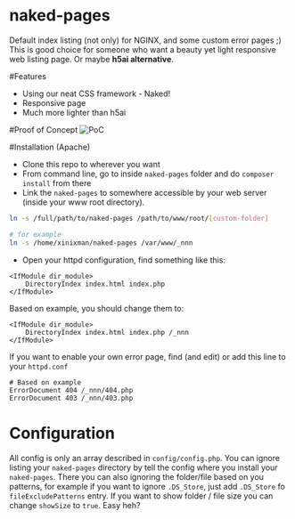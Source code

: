 naked-pages
===========

Default index listing (not only) for NGINX, and some custom error pages ;) This is good choice for
someone who want a beauty yet light responsive web listing page. Or maybe **h5ai alternative**.

#Features
- Using our neat CSS framework - Naked!
- Responsive page
- Much more lighter than h5ai

#Proof of Concept
![PoC](https://github.com/mwalsh/naked-pages/raw/master/poc/_nnn.png)

#Installation (Apache)
- Clone this repo to wherever you want
- From command line, go to inside `naked-pages` folder and do `composer install` from there
- Link the `naked-pages` to somewhere accessible by your web server (inside your www root directory).

```sh
ln -s /full/path/to/naked-pages /path/to/www/root/[custom-folder]

# for example
ln -s /home/xinixman/naked-pages /var/www/_nnn
```

- Open your httpd configuration, find something like this:

```
<IfModule dir_module>
    DirectoryIndex index.html index.php
</IfModule>
```

Based on example, you should change them to:

```
<IfModule dir_module>
    DirectoryIndex index.html index.php /_nnn
</IfModule>
```

If you want to enable your own error page, find (and edit) or add this line to your `httpd.conf`

```
# Based on example
ErrorDocument 404 /_nnn/404.php
ErrorDocument 403 /_nnn/403.php
```

# Configuration
All config is only an array described in `config/config.php`. You can ignore listing your `naked-pages` directory
by tell the config where you install your `naked-pages`. There you can also ignoring the folder/file based on you
patterns, for example if you want to ignore `.DS_Store‎`, just add `.DS_Store‎` fo `fileExcludePatterns` entry. If you want
to show folder / file size you can change `showSize` to `true`. Easy heh?
